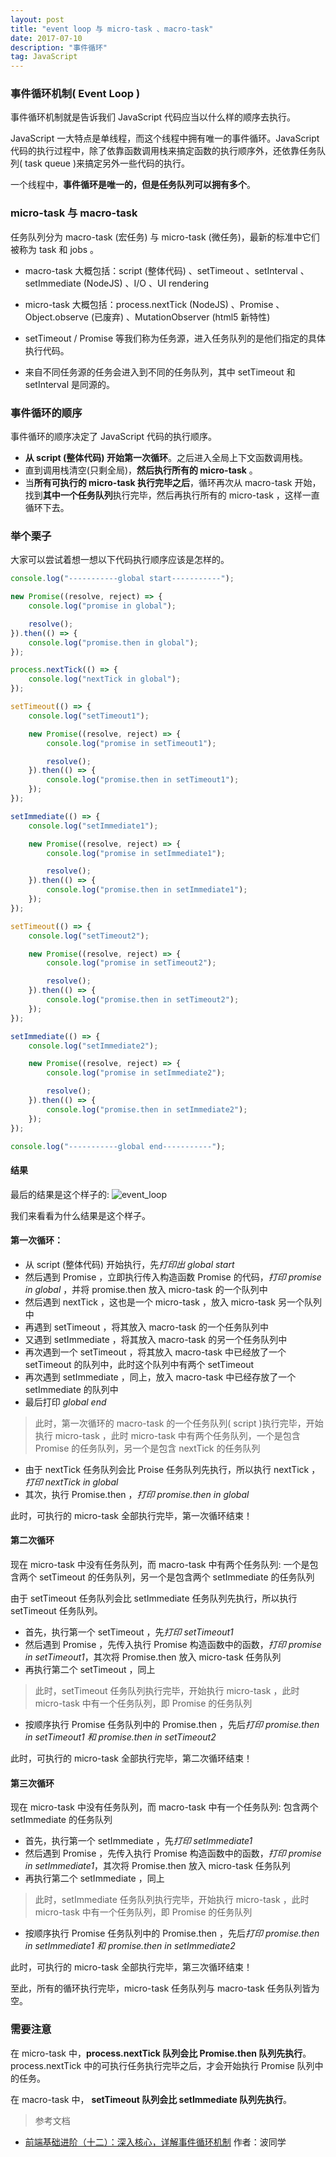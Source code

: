 ```yaml
---
layout: post
title: "event loop 与 micro-task 、macro-task"
date: 2017-07-10
description: "事件循环"
tag: JavaScript
---
```


### 事件循环机制( Event Loop )

事件循环机制就是告诉我们 JavaScript 代码应当以什么样的顺序去执行。

JavaScript 一大特点是单线程，而这个线程中拥有唯一的事件循环。JavaScript 代码的执行过程中，除了依靠函数调用栈来搞定函数的执行顺序外，还依靠任务队列( task queue )来搞定另外一些代码的执行。

一个线程中，**事件循环是唯一的，但是任务队列可以拥有多个**。

### micro-task 与 macro-task

任务队列分为 macro-task (宏任务) 与 micro-task (微任务)，最新的标准中它们被称为 task 和 jobs 。

-	macro-task 大概包括：script (整体代码) 、setTimeout 、setInterval 、setImmediate (NodeJS) 、I/O 、UI rendering

-	micro-task 大概包括：process.nextTick (NodeJS) 、Promise 、Object.observe (已废弃) 、MutationObserver (html5 新特性)

-	setTimeout / Promise 等我们称为任务源，进入任务队列的是他们指定的具体执行代码。

-	来自不同任务源的任务会进入到不同的任务队列，其中 setTimeout 和 setInterval 是同源的。

### 事件循环的顺序

事件循环的顺序决定了 JavaScript 代码的执行顺序。

-	**从 script (整体代码) 开始第一次循环**。之后进入全局上下文函数调用栈。
-	直到调用栈清空(只剩全局)，**然后执行所有的 micro-task** 。
-	当**所有可执行的 micro-task 执行完毕之后**，循环再次从 macro-task 开始，找到**其中一个任务队列**执行完毕，然后再执行所有的 micro-task ，这样一直循环下去。

### 举个栗子

大家可以尝试着想一想以下代码执行顺序应该是怎样的。

```JavaScript
console.log("-----------global start-----------");

new Promise((resolve, reject) => {
    console.log("promise in global");

    resolve();
}).then(() => {
    console.log("promise.then in global");
});

process.nextTick(() => {
    console.log("nextTick in global");
});

setTimeout(() => {
    console.log("setTimeout1");

    new Promise((resolve, reject) => {
        console.log("promise in setTimeout1");

        resolve();
    }).then(() => {
        console.log("promise.then in setTimeout1");
    });
});

setImmediate(() => {
    console.log("setImmediate1");

    new Promise((resolve, reject) => {
        console.log("promise in setImmediate1");

        resolve();
    }).then(() => {
        console.log("promise.then in setImmediate1");
    });
});

setTimeout(() => {
    console.log("setTimeout2");

    new Promise((resolve, reject) => {
        console.log("promise in setTimeout2");

        resolve();
    }).then(() => {
        console.log("promise.then in setTimeout2");
    });
});

setImmediate(() => {
    console.log("setImmediate2");

    new Promise((resolve, reject) => {
        console.log("promise in setImmediate2");

        resolve();
    }).then(() => {
        console.log("promise.then in setImmediate2");
    });
});

console.log("-----------global end-----------");
```
#### 结果

最后的结果是这个样子的: 
![event_loop](/images/posts/event_loop/event_loop.png)

我们来看看为什么结果是这个样子。

#### 第一次循环：

-	从 script (整体代码) 开始执行，先*打印出 global start*
-	然后遇到 Promise ，立即执行传入构造函数 Promise 的代码，*打印 promise in global* ，并将 promise.then 放入 micro-task 的一个队列中
-	然后遇到 nextTick ，这也是一个 micro-task ，放入 micro-task 另一个队列中
-	再遇到 setTimeout ，将其放入 macro-task 的一个任务队列中
-	又遇到 setImmediate ，将其放入 macro-task 的另一个任务队列中
-	再次遇到一个 setTimeout ，将其放入 macro-task 中已经放了一个 setTimeout 的队列中，此时这个队列中有两个 setTimeout
-	再次遇到 setImmediate ，同上，放入 macro-task 中已经存放了一个 setImmediate 的队列中
-	最后打印 *global end* 

> 此时，第一次循环的 macro-task 的一个任务队列( script )执行完毕，开始执行 micro-task ，此时 micro-task 中有两个任务队列，一个是包含 Promise 的任务队列，另一个是包含 nextTick 的任务队列

-	由于 nextTick 任务队列会比 Proise 任务队列先执行，所以执行 nextTick ，*打印 nextTick in global*
-	其次，执行 Promise.then ，*打印 promise.then in global*

此时，可执行的 micro-task 全部执行完毕，第一次循环结束！

#### 第二次循环

现在 micro-task 中没有任务队列，而 macro-task 中有两个任务队列: 一个是包含两个 setTimeout 的任务队列，另一个是包含两个 setImmediate 的任务队列

由于 setTimeout 任务队列会比 setImmediate 任务队列先执行，所以执行 setTimeout 任务队列。

-	首先，执行第一个 setTimeout ，先*打印 setTimeout1* 
-	然后遇到 Promise ，先传入执行 Promise 构造函数中的函数，*打印 promise in setTimeout1*，其次将 Promise.then 放入 micro-task 任务队列
-	再执行第二个 setTimeout ，同上

> 此时，setTimeout 任务队列执行完毕，开始执行 micro-task ，此时 micro-task 中有一个任务队列，即 Promise 的任务队列

-	按顺序执行 Promise 任务队列中的 Promise.then ，先后*打印 promise.then in setTimeout1 和 promise.then in setTimeout2*

此时，可执行的 micro-task 全部执行完毕，第二次循环结束！

#### 第三次循环

现在 micro-task 中没有任务队列，而 macro-task 中有一个任务队列: 包含两个 setImmediate 的任务队列

-	首先，执行第一个 setImmediate ，先*打印 setImmediate1* 
-	然后遇到 Promise ，先传入执行 Promise 构造函数中的函数，*打印 promise in setImmediate1*，其次将 Promise.then 放入 micro-task 任务队列
-	再执行第二个 setImmediate ，同上

> 此时，setImmediate 任务队列执行完毕，开始执行 micro-task ，此时 micro-task 中有一个任务队列，即 Promise 的任务队列

-	按顺序执行 Promise 任务队列中的 Promise.then ，先后*打印 promise.then in setImmediate1 和 promise.then in setImmediate2*

此时，可执行的 micro-task 全部执行完毕，第三次循环结束！

至此，所有的循环执行完毕，micro-task 任务队列与 macro-task 任务队列皆为空。

### 需要注意

在 micro-task 中，**process.nextTick 队列会比 Promise.then 队列先执行**。 process.nextTick 中的可执行任务执行完毕之后，才会开始执行 Promise 队列中的任务。

在 macro-task 中， **setTimeout 队列会比 setImmediate 队列先执行**。

> 参考文档
- [前端基础进阶（十二）：深入核心，详解事件循环机制](http://www.jianshu.com/p/12b9f73c5a4f) 作者：波同学